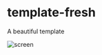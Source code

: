 # template-fresh

A beautiful template

![screen](https://raw.githubusercontent.com/dodoroy/template-refresh/master/page.png)
